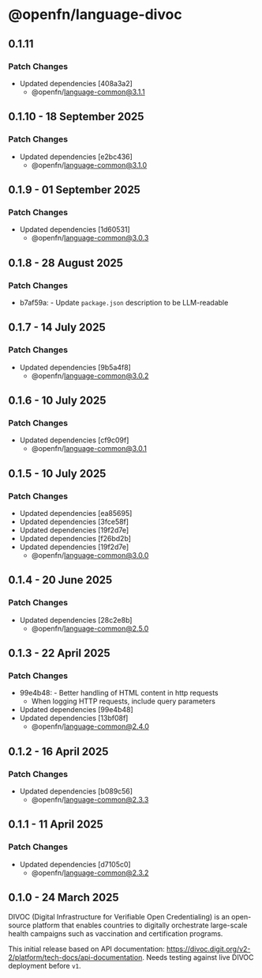 # @openfn/language-divoc

## 0.1.11

### Patch Changes

- Updated dependencies [408a3a2]
  - @openfn/language-common@3.1.1

## 0.1.10 - 18 September 2025

### Patch Changes

- Updated dependencies \[e2bc436]
  - @openfn/language-common@3.1.0

## 0.1.9 - 01 September 2025

### Patch Changes

- Updated dependencies \[1d60531]
  - @openfn/language-common@3.0.3

## 0.1.8 - 28 August 2025

### Patch Changes

- b7af59a: - Update `package.json` description to be LLM-readable

## 0.1.7 - 14 July 2025

### Patch Changes

- Updated dependencies \[9b5a4f8]
  - @openfn/language-common@3.0.2

## 0.1.6 - 10 July 2025

### Patch Changes

- Updated dependencies \[cf9c09f]
  - @openfn/language-common@3.0.1

## 0.1.5 - 10 July 2025

### Patch Changes

- Updated dependencies \[ea85695]
- Updated dependencies \[3fce58f]
- Updated dependencies \[19f2d7e]
- Updated dependencies \[f26bd2b]
- Updated dependencies \[19f2d7e]
  - @openfn/language-common@3.0.0

## 0.1.4 - 20 June 2025

### Patch Changes

- Updated dependencies \[28c2e8b]
  - @openfn/language-common@2.5.0

## 0.1.3 - 22 April 2025

### Patch Changes

- 99e4b48: - Better handling of HTML content in http requests
  - When logging HTTP requests, include query parameters
- Updated dependencies \[99e4b48]
- Updated dependencies \[13bf08f]
  - @openfn/language-common@2.4.0

## 0.1.2 - 16 April 2025

### Patch Changes

- Updated dependencies \[b089c56]
  - @openfn/language-common@2.3.3

## 0.1.1 - 11 April 2025

### Patch Changes

- Updated dependencies \[d7105c0]
  - @openfn/language-common@2.3.2

## 0.1.0 - 24 March 2025

DIVOC (Digital Infrastructure for Verifiable Open Credentialing) is an
open-source platform that enables countries to digitally orchestrate large-scale
health campaigns such as vaccination and certification programs.

This initial release based on API documentation:
https://divoc.digit.org/v2-2/platform/tech-docs/api-documentation. Needs testing
against live DIVOC deployment before `v1`.
